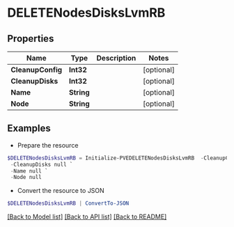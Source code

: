 # DELETENodesDisksLvmRB
## Properties

Name | Type | Description | Notes
------------ | ------------- | ------------- | -------------
**CleanupConfig** | **Int32** |  | [optional] 
**CleanupDisks** | **Int32** |  | [optional] 
**Name** | **String** |  | [optional] 
**Node** | **String** |  | [optional] 

## Examples

- Prepare the resource
```powershell
$DELETENodesDisksLvmRB = Initialize-PVEDELETENodesDisksLvmRB  -CleanupConfig null `
 -CleanupDisks null `
 -Name null `
 -Node null
```

- Convert the resource to JSON
```powershell
$DELETENodesDisksLvmRB | ConvertTo-JSON
```

[[Back to Model list]](../README.md#documentation-for-models) [[Back to API list]](../README.md#documentation-for-api-endpoints) [[Back to README]](../README.md)

